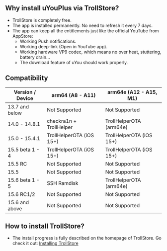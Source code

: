 ## Why install uYouPlus via TrollStore?
- TrollStore is completely free.
- The app is installed permanently. No need to refresh it every 7 days.
- The app can keep all the entitlements just like the official YouTube from AppStore: 
  - Working Push notifications.
  - Working deep-link (Open in YouTube app).
  - Working hardware VP9 codec, which means no over heat, stuttering, battery drain...
  - The download feature of uYou should work properly.

## Compatibility
| Version / Device | arm64 (A8 - A11) | arm64e (A12 - A15, M1) |
| --- | --- | --- |
| 13.7 and below | Not Supported | Not Supported |
| 14.0 - 14.8.1 | checkra1n + TrollHelper | TrollHelperOTA (arm64e) |
| 15.0 - 15.4.1 | TrollHelperOTA (iOS 15+) | TrollHelperOTA (iOS 15+) |
| 15.5 beta 1 - 4 | TrollHelperOTA (iOS 15+) | TrollHelperOTA (iOS 15+) |
| 15.5 RC | Not Supported | Not Supported |
| 15.5 | Not Supported | Not Supported |
| 15.6 beta 1 - 5 | SSH Ramdisk | TrollHelperOTA (arm64e) |
| 15.6 RC1/2 | Not Supported | Not Supported |
| 15.6 and above | Not Supported | Not Supported |

## How to install TrollStore?
- The install progress is fully described on the homepage of TrollStore. Go check it out: [Installing TrollStore](https://github.com/opa334/TrollStore#installing-trollstore)